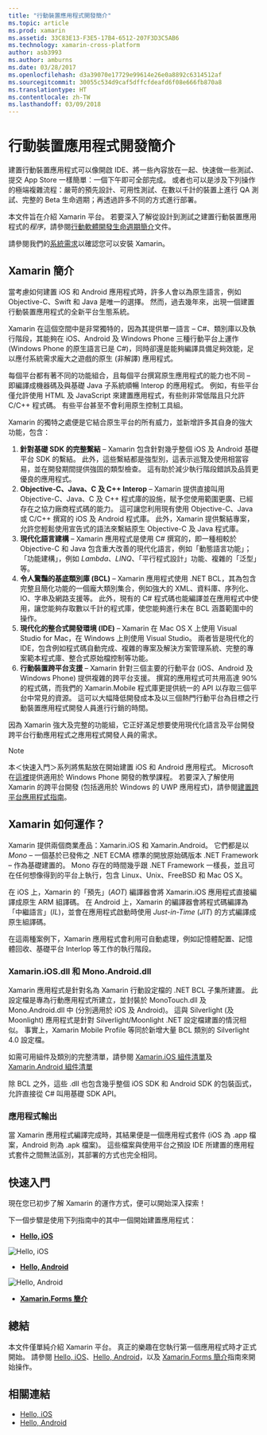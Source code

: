 ```yaml
---
title: "行動裝置應用程式開發簡介"
ms.topic: article
ms.prod: xamarin
ms.assetid: 33C83E13-F3E5-17B4-6512-207F3D3C5AB6
ms.technology: xamarin-cross-platform
author: asb3993
ms.author: amburns
ms.date: 03/28/2017
ms.openlocfilehash: d3a39070e17729e99614e26e0a8892c6314512af
ms.sourcegitcommit: 30055c534d9caf5dffcfdeafd6f08e666fb870a8
ms.translationtype: HT
ms.contentlocale: zh-TW
ms.lasthandoff: 03/09/2018
---
```

# <a name="introduction-to-mobile-development"></a>行動裝置應用程式開發簡介

建置行動裝置應用程式可以像開啟 IDE、將一些內容放在一起、快速做一些測試、提交 App Store 一樣簡單：一個下午即可全部完成。 或者也可以是涉及下列操作的極端複雜流程：嚴苛的預先設計、可用性測試、在數以千計的裝置上進行 QA 測試、完整的 Beta 生命週期；再透過許多不同的方式進行部署。

本文件旨在介紹 Xamarin 平台。 若要深入了解從設計到測試之建置行動裝置應用程式的*程序*，請參閱[行動軟體開發生命週期簡介](~/cross-platform/get-started/introduction-to-mobile-sdlc.md)文件。

請參閱我們的[系統需求](~/cross-platform/get-started/requirements.md#mac)以確認您可以安裝 Xamarin。

## <a name="introduction-to-xamarin"></a>Xamarin 簡介

當考慮如何建置 iOS 和 Android 應用程式時，許多人會以為原生語言，例如 Objective-C、Swift 和 Java 是唯一的選擇。 然而，過去幾年來，出現一個建置行動裝置應用程式的全新平台生態系統。

Xamarin 在這個空間中是非常獨特的，因為其提供單一語言 – C#、類別庫以及執行階段，其能夠在 iOS、Android 及 Windows Phone 三種行動平台上運作 (Windows Phone 的原生語言已是 C#)，同時卻還是能夠編譯具備足夠效能，足以應付系統需求龐大之遊戲的原生 (非解譯) 應用程式。

每個平台都有著不同的功能組合，且每個平台撰寫原生應用程式的能力也不同 – 即編譯成機器碼及與基礎 Java 子系統順暢 Interop 的應用程式。 例如，有些平台僅允許使用 HTML 及 JavaScript 來建置應用程式，有些則非常低階且只允許 C/C++ 程式碼。 有些平台甚至不會利用原生控制工具組。

Xamarin 的獨特之處便是它結合原生平台的所有威力，並新增許多其自身的強大功能，包含：

1.   **針對基礎 SDK 的完整繫結** – Xamarin 包含針對幾乎整個 iOS 及 Android 基礎平台 SDK 的繫結。 此外，這些繫結都是強型別，這表示巡覽及使用相當容易，並在開發期間提供強固的類型檢查。 這有助於減少執行階段錯誤及品質更優良的應用程式。
1.   **Objective-C、Java、C 及 C++ Interop** – Xamarin 提供直接叫用 Objective-C、Java、C 及 C++ 程式庫的設施，賦予您使用範圍更廣、已經存在之協力廠商程式碼的能力。 這可讓您利用現有使用 Objective-C、Java 或 C/C++ 撰寫的 iOS 及 Android 程式庫。 此外，Xamarin 提供繫結專案，允許您輕鬆使用宣告式的語法來繫結原生 Objective-C 及 Java 程式庫。
1.   **現代化語言建構** – Xamarin 應用程式是使用 C# 撰寫的，即一種相較於 Objective-C 和 Java 包含重大改善的現代化語言，例如「動態語言功能」；「功能建構」，例如 *Lambda*、*LINQ*、「平行程式設計」功能、複雜的「泛型」等。
1.   **令人驚豔的基底類別庫 (BCL)** – Xamarin 應用程式使用 .NET BCL，其為包含完整且簡化功能的一個龐大類別集合，例如強大的 XML、資料庫、序列化、IO、字串及網路支援等。 此外，現有的 C# 程式碼也能編譯並在應用程式中使用，讓您能夠存取數以千計的程式庫，使您能夠進行未在 BCL 涵蓋範圍中的操作。
1.   **現代化的整合式開發環境 (IDE)** – Xamarin 在 Mac OS X 上使用 Visual Studio for Mac，在 Windows 上則使用 Visual Studio。 兩者皆是現代化的 IDE，包含例如程式碼自動完成、複雜的專案及解決方案管理系統、完整的專案範本程式庫、整合式原始檔控制等功能。
1.   **行動裝置跨平台支援** – Xamarin 針對三個主要的行動平台 (iOS、Android 及 Windows Phone) 提供複雜的跨平台支援。 撰寫的應用程式可共用高達 90% 的程式碼，而我們的 Xamarin.Mobile 程式庫更提供統一的 API 以存取三個平台中常見的資源。 這可以大幅降低開發成本及以三個熱門行動平台為目標之行動裝置應用程式開發人員進行行銷的時間。


因為 Xamarin 強大及完整的功能組，它正好滿足想要使用現代化語言及平台開發跨平台行動應用程式之應用程式開發人員的需求。


> [!NOTE]
> 本＜快速入門＞系列將焦點放在開始建置 iOS 和 Android 應用程式。 Microsoft 在[這裡](http://dev.windowsphone.com/en-us/develop)提供適用於 Windows Phone 開發的教學課程。 若要深入了解使用 Xamarin 的跨平台開發 (包括適用於 Windows 的 UWP 應用程式)，請參閱[建置跨平台應用程式指南](~/cross-platform/app-fundamentals/building-cross-platform-applications/index.md)。



## <a name="how-does-xamarin-work"></a>Xamarin 如何運作？

Xamarin 提供兩個商業產品：Xamarin.iOS 和 Xamarin.Android。 它們都是以 *Mono* – 一個基於已發佈之 .NET ECMA 標準的開放原始碼版本 .NET Framework – 作為基礎建置的。 Mono 存在的時間幾乎跟 .NET Framework 一樣長，並且可在任何想像得到的平台上執行，包含 Linux、Unix、FreeBSD 和 Mac OS X。

在 iOS 上，Xamarin 的「預先」(*AOT*) 編譯器會將 Xamarin.iOS 應用程式直接編譯成原生 ARM 組譯碼。 在 Android 上，Xamarin 的編譯器會將程式碼編譯為「中繼語言」(*IL*)，並會在應用程式啟動時使用 *Just-in-Time* (*JIT*) 的方式編譯成原生組譯碼。

在這兩種案例下，Xamarin 應用程式會利用可自動處理，例如記憶體配置、記憶體回收、基礎平台 Interlop 等工作的執行階段。



### <a name="xamariniosdll-and-monoandroiddll"></a>Xamarin.iOS.dll 和 Mono.Android.dll

Xamarin 應用程式是針對名為 Xamarin 行動設定檔的 .NET BCL 子集所建置。 此設定檔是專為行動應用程式所建立，並封裝於 MonoTouch.dll 及 Mono.Android.dll 中 (分別適用於 iOS 及 Android)。 這與 Silverlight (及 Moonlight) 應用程式是針對 Silverlight/Moonlight .NET 設定檔建置的情況相似。 事實上，Xamarin Mobile Profile 等同於新增大量 BCL 類別的 Silverlight 4.0 設定檔。

如需可用組件及類別的完整清單，請參閱 [Xamarin.iOS 組件清單](~/cross-platform/internals/available-assemblies.md)及 [Xamarin.Android 組件清單](~/cross-platform/internals/available-assemblies.md)

除 BCL 之外，這些 .dll 也包含幾乎整個 iOS SDK 和 Android SDK 的包裝函式，允許直接從 C# 叫用基礎 SDK API。



### <a name="application-output"></a>應用程式輸出

當 Xamarin 應用程式編譯完成時，其結果便是一個應用程式套件 (iOS 為 .app 檔案，Android 則為 .apk 檔案)。 這些檔案與使用平台之預設 IDE 所建置的應用程式套件之間無法區別，其部署的方式也完全相同。



## <a name="getting-started"></a>快速入門

現在您已初步了解 Xamarin 的運作方式，便可以開始深入探索！

下一個步驟是使用下列指南中的其中一個開始建置應用程式：

* [**Hello, iOS**](~/ios/get-started/hello-ios/index.md)

![](introduction-to-mobile-development-images/ios.png "Hello, iOS")


* [**Hello, Android**](~/android/get-started/hello-android/index.md)

![](introduction-to-mobile-development-images/android.png "Hello, Android")


* [**Xamarin.Forms 簡介**](~/xamarin-forms/get-started/introduction-to-xamarin-forms.md)





## <a name="summary"></a>總結

本文件僅單純介紹 Xamarin 平台。 真正的樂趣在您執行第一個應用程式時才正式開始。 請參閱 [Hello, iOS](~/ios/get-started/hello-ios/index.md)、[Hello, Android](~/android/get-started/hello-android/index.md)，以及 [Xamarin.Forms 簡介](~/xamarin-forms/get-started/introduction-to-xamarin-forms.md)指南來開始操作。


## <a name="related-links"></a>相關連結

- [Hello, iOS](~/ios/get-started/hello-ios/index.md)
- [Hello, Android](~/android/get-started/hello-android/index.md)
